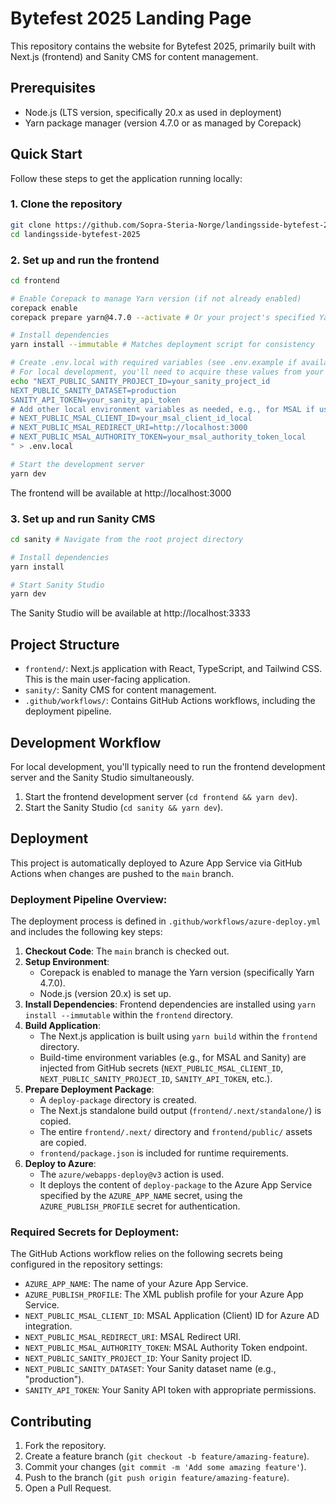 # Bytefest 2025 Landing Page

This repository contains the website for Bytefest 2025, primarily built with Next.js (frontend) and Sanity CMS for content management.

## Prerequisites

- Node.js (LTS version, specifically 20.x as used in deployment)
- Yarn package manager (version 4.7.0 or as managed by Corepack)

## Quick Start

Follow these steps to get the application running locally:

### 1. Clone the repository

```bash
git clone https://github.com/Sopra-Steria-Norge/landingsside-bytefest-2025.git
cd landingsside-bytefest-2025
```

### 2. Set up and run the frontend

```bash
cd frontend

# Enable Corepack to manage Yarn version (if not already enabled)
corepack enable
corepack prepare yarn@4.7.0 --activate # Or your project's specified Yarn version

# Install dependencies
yarn install --immutable # Matches deployment script for consistency

# Create .env.local with required variables (see .env.example if available, or use below structure)
# For local development, you'll need to acquire these values from your Sanity project and any other services.
echo "NEXT_PUBLIC_SANITY_PROJECT_ID=your_sanity_project_id
NEXT_PUBLIC_SANITY_DATASET=production
SANITY_API_TOKEN=your_sanity_api_token
# Add other local environment variables as needed, e.g., for MSAL if used locally
# NEXT_PUBLIC_MSAL_CLIENT_ID=your_msal_client_id_local
# NEXT_PUBLIC_MSAL_REDIRECT_URI=http://localhost:3000
# NEXT_PUBLIC_MSAL_AUTHORITY_TOKEN=your_msal_authority_token_local
" > .env.local

# Start the development server
yarn dev
```

The frontend will be available at http://localhost:3000

### 3. Set up and run Sanity CMS

```bash
cd sanity # Navigate from the root project directory

# Install dependencies
yarn install

# Start Sanity Studio
yarn dev
```

The Sanity Studio will be available at http://localhost:3333

## Project Structure

- `frontend/`: Next.js application with React, TypeScript, and Tailwind CSS. This is the main user-facing application.
- `sanity/`: Sanity CMS for content management.
- `.github/workflows/`: Contains GitHub Actions workflows, including the deployment pipeline.

## Development Workflow

For local development, you'll typically need to run the frontend development server and the Sanity Studio simultaneously.

1. Start the frontend development server (`cd frontend && yarn dev`).
2. Start the Sanity Studio (`cd sanity && yarn dev`).

## Deployment

This project is automatically deployed to Azure App Service via GitHub Actions when changes are pushed to the `main` branch.

### Deployment Pipeline Overview:

The deployment process is defined in `.github/workflows/azure-deploy.yml` and includes the following key steps:

1.  **Checkout Code**: The `main` branch is checked out.
2.  **Setup Environment**:
    *   Corepack is enabled to manage the Yarn version (specifically Yarn 4.7.0).
    *   Node.js (version 20.x) is set up.
3.  **Install Dependencies**: Frontend dependencies are installed using `yarn install --immutable` within the `frontend` directory.
4.  **Build Application**:
    *   The Next.js application is built using `yarn build` within the `frontend` directory.
    *   Build-time environment variables (e.g., for MSAL and Sanity) are injected from GitHub secrets (`NEXT_PUBLIC_MSAL_CLIENT_ID`, `NEXT_PUBLIC_SANITY_PROJECT_ID`, `SANITY_API_TOKEN`, etc.).
5.  **Prepare Deployment Package**:
    *   A `deploy-package` directory is created.
    *   The Next.js standalone build output (`frontend/.next/standalone/`) is copied.
    *   The entire `frontend/.next/` directory and `frontend/public/` assets are copied.
    *   `frontend/package.json` is included for runtime requirements.
6.  **Deploy to Azure**:
    *   The `azure/webapps-deploy@v3` action is used.
    *   It deploys the content of `deploy-package` to the Azure App Service specified by the `AZURE_APP_NAME` secret, using the `AZURE_PUBLISH_PROFILE` secret for authentication.

### Required Secrets for Deployment:

The GitHub Actions workflow relies on the following secrets being configured in the repository settings:
- `AZURE_APP_NAME`: The name of your Azure App Service.
- `AZURE_PUBLISH_PROFILE`: The XML publish profile for your Azure App Service.
- `NEXT_PUBLIC_MSAL_CLIENT_ID`: MSAL Application (Client) ID for Azure AD integration.
- `NEXT_PUBLIC_MSAL_REDIRECT_URI`: MSAL Redirect URI.
- `NEXT_PUBLIC_MSAL_AUTHORITY_TOKEN`: MSAL Authority Token endpoint.
- `NEXT_PUBLIC_SANITY_PROJECT_ID`: Your Sanity project ID.
- `NEXT_PUBLIC_SANITY_DATASET`: Your Sanity dataset name (e.g., "production").
- `SANITY_API_TOKEN`: Your Sanity API token with appropriate permissions.

## Contributing

1. Fork the repository.
2. Create a feature branch (`git checkout -b feature/amazing-feature`).
3. Commit your changes (`git commit -m 'Add some amazing feature'`).
4. Push to the branch (`git push origin feature/amazing-feature`).
5. Open a Pull Request.

